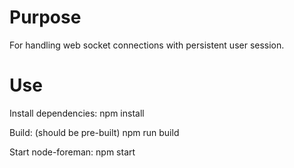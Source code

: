 Purpose
=======
For handling web socket connections with persistent user session.

Use
===
Install dependencies:
	npm install

Build: (should be pre-built)
	npm run build

Start node-foreman:
	npm start

	
